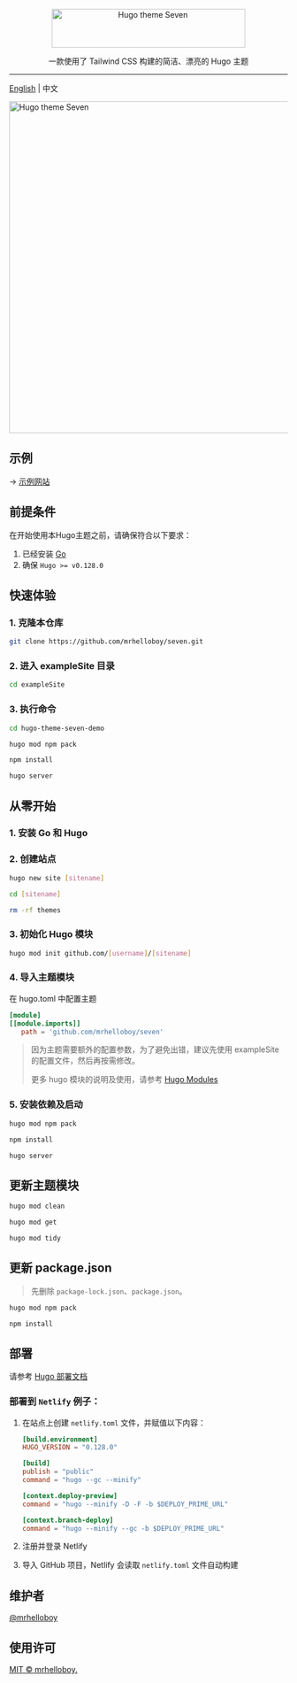 <p align="center">
  <a href="https://hugoseven.netlify.app/" target="_blank">
    <picture>
      <source media="(prefers-color-scheme: dark)" srcset="https://hugoseven.netlify.app/images/logo-footer.svg">
      <source media="(prefers-color-scheme: light)" srcset="https://hugoseven.netlify.app/images/logo.svg">
      <img alt="Hugo theme Seven" src="https://hugoseven.netlify.app/images/logo.svg" width="350" height="70" style="max-width: 100%;">
    </picture>
  </a>
</p>

<p align="center">
  一款使用了 Tailwind CSS 构建的简洁、漂亮的 Hugo 主题
</p>

---

[English](./README.md) | 中文

<img alt="Hugo theme Seven" src="https://hugoseven.netlify.app/images/screenshot.webp" width="600">

## 示例

→ [示例网站](https://hugoseven.netlify.app/)

## 前提条件

在开始使用本Hugo主题之前，请确保符合以下要求：

1. 已经安装 [Go](https://go.dev/dl/)
2. 确保 `Hugo >= v0.128.0`

## 快速体验

### 1. 克隆本仓库

```sh
git clone https://github.com/mrhelloboy/seven.git
```

### 2. 进入 exampleSite 目录

```sh
cd exampleSite
```

### 3. 执行命令

```sh
cd hugo-theme-seven-demo

hugo mod npm pack

npm install

hugo server
```

## 从零开始

### 1. 安装 Go 和 Hugo

### 2. 创建站点

```sh
hugo new site [sitename]

cd [sitename]

rm -rf themes
```

### 3. 初始化 Hugo 模块

```sh
hugo mod init github.com/[username]/[sitename]
```

### 4. 导入主题模块

在 hugo.toml 中配置主题

```toml
[module]
[[module.imports]]
   path = 'github.com/mrhelloboy/seven'
```

> 因为主题需要额外的配置参数，为了避免出错，建议先使用 exampleSite 的配置文件，然后再按需修改。
>
> 更多 hugo 模块的说明及使用，请参考 [Hugo Modules](https://gohugo.io/hugo-modules/)

### 5. 安装依赖及启动

```sh
hugo mod npm pack

npm install

hugo server
```

## 更新主题模块

```bash
hugo mod clean

hugo mod get

hugo mod tidy
```

## 更新 package.json

> 先删除 `package-lock.json`、`package.json`。

```bash
hugo mod npm pack

npm install
```

## 部署

请参考 [Hugo 部署文档](https://gohugo.io/hosting-and-deployment/)

### 部署到 `Netlify` 例子：

1. 在站点上创建 `netlify.toml` 文件，并赋值以下内容：

   ```toml
   [build.environment]
   HUGO_VERSION = "0.128.0"

   [build]
   publish = "public"
   command = "hugo --gc --minify"

   [context.deploy-preview]
   command = "hugo --minify -D -F -b $DEPLOY_PRIME_URL"

   [context.branch-deploy]
   command = "hugo --minify --gc -b $DEPLOY_PRIME_URL"
   ```

2. 注册并登录 Netlify

3. 导入 GitHub 项目，Netlify 会读取 `netlify.toml` 文件自动构建

## 维护者

[@mrhelloboy](https://github.com/mrhelloboy)

## 使用许可

[MIT © mrhelloboy.](./LICENSE)
